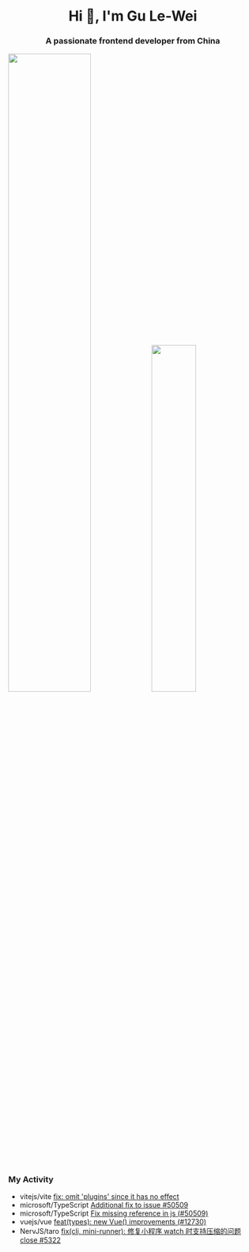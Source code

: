 <h1 align="center">Hi 👋, I'm Gu Le-Wei</h1>
<h3 align="center">A passionate frontend developer from China</h3>

<img align="" width="57.5%" src="https://github-readme-stats.vercel.app/api?username=gulewei&hide_title=true&hide_border=true&show_icons=true&include_all_commits=true&line_height=21&show=prs_merged_percentage" /><img align="" width="42.4%" src="https://github-readme-stats.vercel.app/api/top-langs/?username=gulewei&hide_title=true&hide_border=true&layout=compact" />

### My Activity

- vitejs/vite [fix: omit 'plugins' since it has no effect](https://github.com/vitejs/vite/pull/13879)
- microsoft/TypeScript [Additional fix to issue #50509](https://github.com/microsoft/TypeScript/pull/54423)
- microsoft/TypeScript [Fix missing reference in js (#50509)](https://github.com/microsoft/TypeScript/pull/53000)
- vuejs/vue [feat(types): new Vue() improvements (#12730)](https://github.com/vuejs/vue/pull/12737)
- NervJS/taro [fix(cli, mini-runner): 修复小程序 watch 时支持压缩的问题 close #5322](https://github.com/NervJS/taro/pull/5355)
